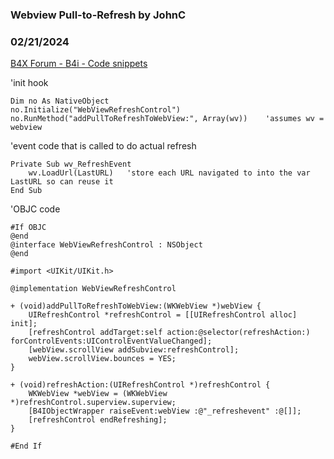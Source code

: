 ### Webview Pull-to-Refresh by JohnC
### 02/21/2024
[B4X Forum - B4i - Code snippets](https://www.b4x.com/android/forum/threads/159416/)

'init hook  

```B4X
Dim no As NativeObject  
no.Initialize("WebViewRefreshControl")  
no.RunMethod("addPullToRefreshToWebView:", Array(wv))    'assumes wv = webview
```

  
  
'event code that is called to do actual refresh  

```B4X
Private Sub wv_RefreshEvent  
    wv.LoadUrl(LastURL)   'store each URL navigated to into the var LastURL so can reuse it  
End Sub
```

  
  
'OBJC code  

```B4X
#If OBJC  
@end  
@interface WebViewRefreshControl : NSObject  
@end  
  
#import <UIKit/UIKit.h>  
  
@implementation WebViewRefreshControl  
  
+ (void)addPullToRefreshToWebView:(WKWebView *)webView {  
    UIRefreshControl *refreshControl = [[UIRefreshControl alloc] init];  
    [refreshControl addTarget:self action:@selector(refreshAction:) forControlEvents:UIControlEventValueChanged];  
    [webView.scrollView addSubview:refreshControl];  
    webView.scrollView.bounces = YES;  
}  
  
+ (void)refreshAction:(UIRefreshControl *)refreshControl {  
    WKWebView *webView = (WKWebView *)refreshControl.superview.superview;  
    [B4IObjectWrapper raiseEvent:webView :@"_refreshevent" :@[]];  
    [refreshControl endRefreshing];  
}  
  
#End If
```